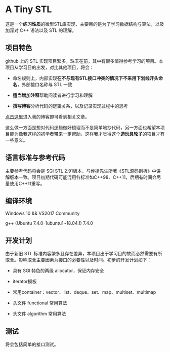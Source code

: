 # A Tiny STL

这是一个**练习性质**的微型STL库实现，主要目的是为了学习数据结构与算法，以及加深对 C++ 语法以及 STL 的理解。

## 项目特色

github 上的 STL 实现项目繁多，珠玉在前，其中有很多值得参考学习的项目。本项目从学习目的出发，对比其他项目，将会：

- 命名规则上，内部实现**在不与现有STL接口冲突的情况下不采用下划线开头命名**，外部接口名称与 STL 一致

- **适当增加注释**帮助阅读者进行学习和理解

- **撰写博客**分析代码的逻辑关系，以及记录实现过程中的思考

[点击这里](https://choubin.site/)进入我的博客即可看到相关文章。

这么做一方面是想对代码逻辑做好梳理而不是简单地抄代码，另一方面也希望本项目能为像我这样的初学者带来一定帮助，这样我才觉得这个**造玩具轮子**的项目才有一些意义。

## 语言标准与参考代码

主要参考代码将会是 SGI STL 2.91版本，与侯捷先生所著《STL源码剖析》中讲解版本一致。项目初期代码可能混用各标准如C++98、C++11，后期有时间会尽量使用C++11重写。

## 编译环境

Windows 10 && VS2017 Community

g++ (Ubuntu 7.4.0-1ubuntu1~18.04.1) 7.4.0

## 开发计划

由于新旧 STL 标准内容繁多且存在差异，本项目出于学习目的故而必然需要有所取舍。影响取舍主要因素为接口的必要性以及时间。初步的开发计划如下：

- 具有 SGI 特色的两级 allocator，保证内存安全

- iterator模板

- 常用container：vector、list、deque、set、map、multiset、multimap

- 头文件 functional 常用算法

- 头文件 algorithm 常用算法

## 测试

将会包括简单的接口测试。
